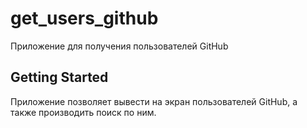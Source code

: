 # get_users_github

Приложение для получения пользователей GitHub

## Getting Started

Приложение позволяет вывести на экран пользователей GitHub, а также производить поиск по ним.
